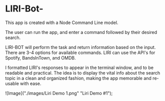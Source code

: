 # LIRI-Bot-

This app is created with a Node Command Line model. 

The user can run the app, and enter a command followed by their desired search. 

LIRI-BOT will perform the task and return information based on the input. There are 3-4 options for available commands. LIRI can use the API's for Spotify, BandsInTown, and OMDB.

I formatted LIRI's responses to appear in the terminal window, and to be readable and practical. The idea is to display the vital info about the search topic in a clean and organized fashion, making the app memorable and re-usable with ease. 


![Image]("./images/Liri Demo 1.png" "Liri Demo #1");
